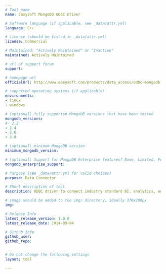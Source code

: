 ```yaml
---
# Tool name
name: Easysoft MongoDB ODBC Driver

# Software language (if applicable, see _data/attr.yml)
language: C++

# License (should be listed in _data/attr.yml)
license: Commercial

# Maintained: "Actively Maintained" or "Inactive"
maintained: Actively Maintained

# url of support forum
support:

# homepage url
officialUrl: http://www.easysoft.com/products/data_access/odbc-mongodb-driver/

# supported operating systems (if applicable)
environments:
- linux
- windows

# (optional) fully supported MongoDB versions that have been tested
mongodb_versions:
#- 2.2
- 2.4
- 2.6
- 3.0

# (optional) minimum MongoDB version
minimum_mongodb_version:

# (optional) Support for MongoDB Enterprise features? None, Limited, Full
mongodb_enterprise_support: 

# Purpose (see _data/attr.yml for valid choices)
purpose: Data Connector

# Short description of tool
description: ODBC driver to connect industry standard BI, analytics, and spreadsheet applications to MongoDB.

# image should be added to the img/ directory, ideally 370x200px
img:

# Release Info
latest_release_version: 1.0.0
latest_release_date: 2014-09-04

# Github Info
github_user: 
github_repo: 


# Do not change the following settings
layout: tool

---
```

